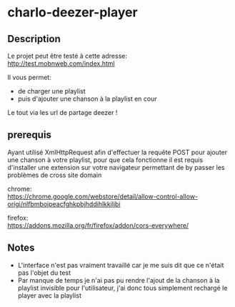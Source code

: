 # charlo-deezer-player


## Description

Le projet peut être testé à cette adresse:
http://test.mobnweb.com/index.html

Il vous permet:
* de charger une playlist
* puis d'ajouter une chanson à la playlist en cour

Le tout via les url de partage deezer !

## prerequis

Ayant utilisé XmlHttpRequest afin d'effectuer la requête POST pour ajouter une chanson à votre playlist,
pour que cela fonctionne il est requis d'installer une extension sur votre navigateur permettant de by passer les problèmes de cross site domain

chrome:  
https://chrome.google.com/webstore/detail/allow-control-allow-origi/nlfbmbojpeacfghkpbjhddihlkkiljbi

firefox:  
https://addons.mozilla.org/fr/firefox/addon/cors-everywhere/

## Notes

* L'interface n'est pas vraiment travaillé car je me suis dit que ce n'était pas l'objet du test
* Par manque de temps je n'ai pas pu rendre l'ajout de la chanson à la playlist invisible pour l'utilisateur,
j'ai donc tous simplement rechargé le player avec la playlist